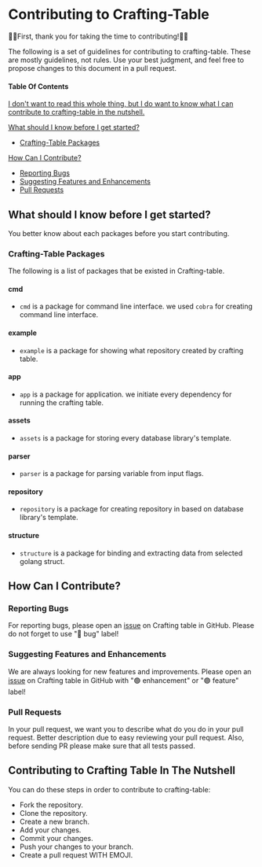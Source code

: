  # Contributing to Crafting-Table

🫶🎁First, thank you for taking the time to contributing!🎁🫶

The following is a set of guidelines for contributing to crafting-table. These are mostly guidelines, not rules. Use your best judgment, and feel free to propose changes to this document in a pull request.

#### Table Of Contents
[I don't want to read this whole thing, but I do want to know what I can contribute to crafting-table in the nutshell.](#contributing-to-crafting-table-in-the-nutshell)

[What should I know before I get started?](#what-should-i-know-before-i-get-started)
* [Crafting-Table Packages](#crafting-table-packages)
    
[How Can I Contribute?](#how-can-i-contribute)
* [Reporting Bugs](#reporting-bugs)
* [Suggesting Features and Enhancements](#suggesting-features-and-enhancements)
* [Pull Requests](#pull-requests)

## What should I know before I get started?
You better know about each packages before you start contributing.

### Crafting-Table Packages
The following is a list of packages that be existed in Crafting-table.

#### cmd
* `cmd` is a package for command line interface. we used `cobra` for creating command line interface.

#### example
* `example` is a package for showing what repository created by crafting table.

#### app
* `app` is a package for application. we initiate every dependency for running the crafting table.

#### assets
* `assets` is a package for storing every database library's template. 

#### parser
* `parser` is a package for parsing variable from input flags.

#### repository
* `repository` is a package for creating repository in based on database library's template.

#### structure
* `structure` is a package for binding and extracting data from selected golang struct.


## How Can I Contribute?
### Reporting Bugs
For reporting bugs, please open an [issue](https://github.com/snapp-incubator/crafting-table/issues) on Crafting table in GitHub. Please do not forget to use "🔴 bug" label!

### Suggesting Features and Enhancements
We are always looking for new features and improvements. Please open an [issue](https://github.com/snapp-incubator/crafting-table/issues) on Crafting table in GitHub with "🟢 enhancement" or "🟣 feature" label!

### Pull Requests
In your pull request, we want you to describe what do you do in your pull request. Better description due to easy reviewing your pull request. Also, before sending PR please make sure that all tests passed.



## Contributing to Crafting Table In The Nutshell
You can do these steps in order to contribute to crafting-table:
* Fork the repository.
* Clone the repository.
* Create a new branch.
* Add your changes.
* Commit your changes.
* Push your changes to your branch.
* Create a pull request WITH EMOJI.
